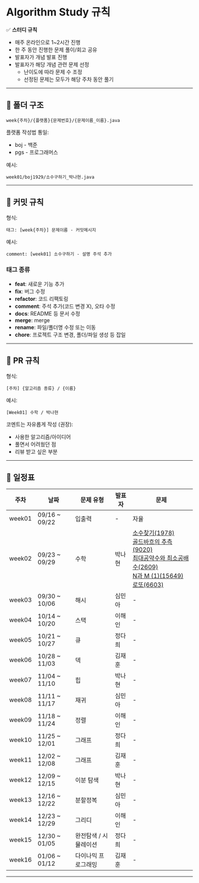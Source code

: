 # Algorithm Study 규칙

✅ **스터디 규칙**

- 매주 온라인으로 1~2시간 진행
- 한 주 동안 진행한 문제 풀이/회고 공유
- 발표자가 개념 발표 진행
- 발표자가 해당 개념 관련 문제 선정
  - 난이도에 따라 문제 수 조정
  - 선정된 문제는 모두가 해당 주차 동안 풀기

---

## 📂 폴더 구조

```
week{주차}/{플랫폼}{문제번호}/{문제이름_이름}.java
```

플랫폼 작성법 통일:

- boj - 백준
- pgs - 프로그래머스

예시:

```
week01/boj1929/소수구하기_박나현.java
```

---

## 💾 커밋 규칙

형식:

```
태그: [week{주차}] 문제이름 - 커밋메시지
```

예시:

```
comment: [week01] 소수구하기 - 설명 주석 추가
```

### 태그 종류

- **feat**: 새로운 기능 추가
- **fix**: 버그 수정
- **refactor**: 코드 리팩토링
- **comment**: 주석 추가(코드 변경 X), 오타 수정
- **docs**: README 등 문서 수정
- **merge**: merge
- **rename**: 파일/폴더명 수정 또는 이동
- **chore**: 프로젝트 구조 변경, 폴더/파일 생성 등 잡일

---

## 🔀 PR 규칙

형식:

```
[주차] {알고리즘 종류} / {이름}
```

예시:

```
[Week01] 수학 / 박나현
```

코멘트는 자유롭게 작성 (권장):

- 사용한 알고리즘/아이디어
- 풀면서 어려웠던 점
- 리뷰 받고 싶은 부분

---

## 📅 일정표

| 주차   | 날짜          | 문제 유형             | 발표자 | 문제                                                                                                                                                                                                                                                                                                                        |
| ------ | ------------- | --------------------- | ------ | --------------------------------------------------------------------------------------------------------------------------------------------------------------------------------------------------------------------------------------------------------------------------------------------------------------------------- |
| week01 | 09/16 ~ 09/22 | 입출력                | -      | 자율                                                                                                                                                                                                                                                                                                                        |
| week02 | 09/23 ~ 09/29 | 수학                  | 박나현 | [소수찾기(1978)](https://www.acmicpc.net/problem/1978) <br> [골드바흐의 추측(9020)](https://www.acmicpc.net/problem/9020) <br> [최대공약수와 최소공배수(2609)](https://www.acmicpc.net/problem/2609) <br> [N과 M (1)(15649)](https://www.acmicpc.net/problem/15649) <br> [로또(6603)](https://www.acmicpc.net/problem/6603) |
| week03 | 09/30 ~ 10/06 | 해시                  | 심민아 | -                                                                                                                                                                                                                                                                                                                           |
| week04 | 10/14 ~ 10/20 | 스택                  | 이해인 | -                                                                                                                                                                                                                                                                                                                           |
| week05 | 10/21 ~ 10/27 | 큐                    | 정다희 | -                                                                                                                                                                                                                                                                                                                           |
| week06 | 10/28 ~ 11/03 | 덱                    | 김재훈 | -                                                                                                                                                                                                                                                                                                                           |
| week07 | 11/04 ~ 11/10 | 힙                    | 박나현 | -                                                                                                                                                                                                                                                                                                                           |
| week08 | 11/11 ~ 11/17 | 재귀                  | 심민아 | -                                                                                                                                                                                                                                                                                                                           |
| week09 | 11/18 ~ 11/24 | 정렬                  | 이해인 | -                                                                                                                                                                                                                                                                                                                           |
| week10 | 11/25 ~ 12/01 | 그래프                | 정다희 | -                                                                                                                                                                                                                                                                                                                           |
| week11 | 12/02 ~ 12/08 | 그래프                | 김재훈 | -                                                                                                                                                                                                                                                                                                                           |
| week12 | 12/09 ~ 12/15 | 이분 탐색             | 박나현 | -                                                                                                                                                                                                                                                                                                                           |
| week13 | 12/16 ~ 12/22 | 분할정복              | 심민아 | -                                                                                                                                                                                                                                                                                                                           |
| week14 | 12/23 ~ 12/29 | 그리디                | 이해인 | -                                                                                                                                                                                                                                                                                                                           |
| week15 | 12/30 ~ 01/05 | 완전탐색 / 시뮬레이션 | 정다희 | -                                                                                                                                                                                                                                                                                                                           |
| week16 | 01/06 ~ 01/12 | 다이나믹 프로그래밍   | 김재훈 | -                                                                                                                                                                                                                                                                                                                           |

---
